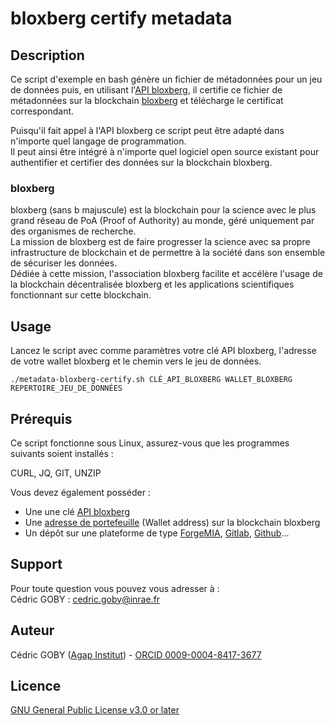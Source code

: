 # bloxberg certify metadata

## Description

Ce script d'exemple en bash génère un fichier de métadonnées pour un jeu de données puis, en utilisant l'[API bloxberg](https://certify.bloxberg.org/docs), il certifie ce fichier de métadonnées sur la blockchain [bloxberg](https://bloxberg.org/) et télécharge le certificat correspondant.

Puisqu'il fait appel à l'API bloxberg ce script peut être adapté dans n'importe quel langage de programmation.<br>
Il peut ainsi être intégré à n'importe quel logiciel open source existant pour authentifier et certifier des données sur la blockchain bloxberg.

### bloxberg

bloxberg (sans b majuscule) est la blockchain pour la science avec le plus grand réseau de PoA (Proof of Authority) au monde, géré uniquement par des organismes de recherche.<br>
La mission de bloxberg est de faire progresser la science avec sa propre infrastructure de blockchain et de permettre à la société dans son ensemble de sécuriser les données.<br>
Dédiée à cette mission, l'association bloxberg facilite et accélère l'usage de la blockchain décentralisée bloxberg et les applications scientifiques fonctionnant sur cette blockchain.

## Usage

Lancez le script avec comme paramètres votre clé API bloxberg, l'adresse de votre wallet bloxberg et le chemin vers le jeu de données.

`./metadata-bloxberg-certify.sh CLÉ_API_BLOXBERG WALLET_BLOXBERG REPERTOIRE_JEU_DE_DONNÉES`

## Prérequis

Ce script fonctionne sous Linux, assurez-vous que les programmes suivants soient installés :

CURL, JQ, GIT, UNZIP

Vous devez également posséder :

- Une une clé [API bloxberg](https://certify.bloxberg.org/docs)
- Une [adresse de portefeuille](https://blockexplorer.bloxberg.org/address/0xC604ffa8adE14dc9A22B6B19bdFC07E489156E53/transactions) (Wallet address) sur la blockchain bloxberg
- Un dépôt sur une plateforme de type [ForgeMIA](https://forgemia.inra.fr/), [Gitlab](https://gitlab.com/), [Github](https://github.com/)...

## Support

Pour toute question vous pouvez vous adresser à :<br>
Cédric GOBY : [cedric.goby@inrae.fr](mailto:cedric.goby@inrae.fr)

## Auteur

Cédric GOBY ([Agap Institut](https://umr-agap.cirad.fr/)) - [ORCID 0009-0004-8417-3677](https://orcid.org/0009-0004-8417-3677)

## Licence

[GNU General Public License v3.0 or later](https://www.gnu.org/licenses/gpl-3.0-standalone.html)

